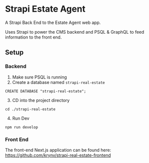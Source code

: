 # Strapi Estate Agent

A Strapi Back End to the Estate Agent web app.

Uses Strapi to power the CMS backend and PSQL & GraphQL to feed information to the front end.

## Setup

### Backend

1.  Make sure PSQL is running
2.  Create a database named `strapi-real-estate`
```
CREATE DATABASE "strapi-real-estate";
```
3.  CD into the project directory
```    
cd ./strapi-real-estate
```
4.  Run Dev
```
npm run develop
```
### Front End

The front-end Next.js application can be found here:
https://github.com/krynv/strapi-real-estate-frontend
